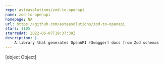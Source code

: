 ```yaml
---
repo: asteasolutions/zod-to-openapi
name: zod-to-openapi
homepage: NA
url: https://github.com/asteasolutions/zod-to-openapi
stars: 1105
starredAt: 2022-06-07T19:37:39Z
description: |-
    A library that generates OpenAPI (Swagger) docs from Zod schemas
---
```


[object Object]
